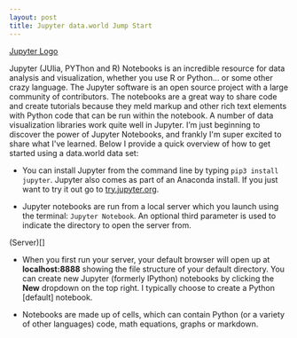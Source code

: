 ```yaml
---
layout: post
title: Jupyter data.world Jump Start
---
```


[Jupyter Logo]()

Jupyter (JUlia, PYThon and R) Notebooks is an incredible resource for data analysis and visualization, whether you use R or Python... or some other crazy language. The Jupyter software is an open source project with a large community of contributors. The notebooks are a great way to share code and create tutorials because they meld markup and other rich text elements with Python code that can be run within the notebook. A number of data visualization libraries work quite well in Jupyter. I’m just beginning to discover the power of Jupyter Notebooks, and frankly I'm super excited to share what I've learned. Below I provide a quick overview of how to get started using a data.world data set:

* You can install Jupyter from the command line by typing ```pip3 install jupyter```. Jupyter also comes as part of an Anaconda install. If you just want to try it out go to [try.jupyter.org](https://try.jupyter.org/). 

* Jupyter notebooks are run from a local server which you launch using the terminal: ```Jupyter Notebook```. An optional third parameter is used to indicate the directory to open the server from. 

(Server)[]

* When you first run your server, your default browser will open up at <b>localhost:8888</b> showing the file structure of your default directory. You can create new Jupyter (formerly IPython) notebooks by clicking the <b>New</b> dropdown on the top right. I typically choose to create a Python [default] notebook.

* Notebooks are made up of cells, which can contain Python (or a variety of other languages) code, math equations, graphs or markdown. 

